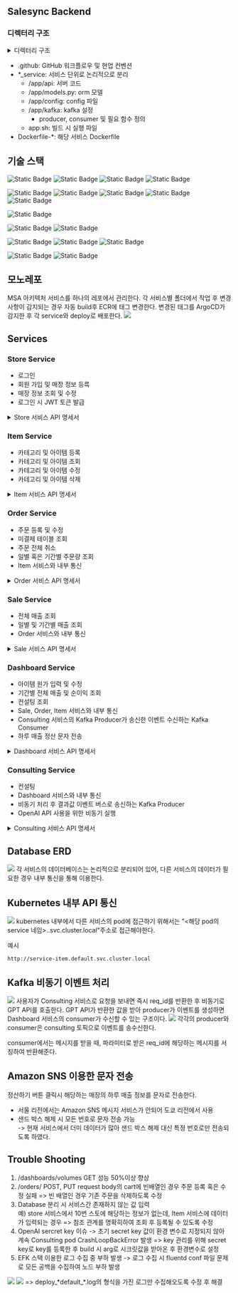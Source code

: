 ## Salesync Backend
### 디렉터리 구조
<details>
<summary>디렉터리 구조</summary>
<div markdown="1">

```
📦backend
 ┣ 📂.github
 ┃ ┣ 📂ISSUE_TEMPLATE
 ┃ ┃ ┣ 📜✅-feature-request.md
 ┃ ┃ ┗ 📜🐞-bug-report.md
 ┃ ┣ 📂workflows
 ┃ ┃ ┣ 📜bff.yaml
 ┃ ┃ ┣ 📜consulting-service.yml
 ┃ ┃ ┣ 📜dash-service.yml
 ┃ ┃ ┣ 📜desc.txt
 ┃ ┃ ┣ 📜item-service.yml
 ┃ ┃ ┣ 📜models.yml
 ┃ ┃ ┣ 📜order-service.yml
 ┃ ┃ ┣ 📜sale-service.yml
 ┃ ┃ ┗ 📜store-service.yml
 ┃ ┣ 📜CODEOWNERS
 ┃ ┗ 📜PULL_REQUEST_TEMPLATE
 ┣ 📂bff
 ┃ ┣ 📂app
 ┃ ┃ ┣ 📂api
 ┃ ┃ ┃ ┣ 📜__init__.py
 ┃ ┃ ┃ ┣ 📜bff.py
 ┃ ┃ ┃ ┗ 📜main.py
 ┃ ┃ ┗ 📜__init__.py
 ┃ ┣ 📂config
 ┃ ┃ ┣ 📜__init__.py
 ┃ ┃ ┗ 📜development.py
 ┃ ┗ 📜requirements.txt
 ┣ 📂consulting_service
 ┃ ┣ 📂app
 ┃ ┃ ┣ 📂api
 ┃ ┃ ┃ ┣ 📜__init__.py
 ┃ ┃ ┃ ┣ 📜consulting.py
 ┃ ┃ ┃ ┗ 📜main.py
 ┃ ┃ ┣ 📂kafka
 ┃ ┃ ┃ ┣ 📜__init__.py
 ┃ ┃ ┃ ┣ 📜consumer.py
 ┃ ┃ ┃ ┗ 📜producer.py
 ┃ ┃ ┣ 📜__init__.py
 ┃ ┃ ┗ 📜models.py
 ┃ ┣ 📂config
 ┃ ┃ ┣ 📜__init__.py
 ┃ ┃ ┗ 📜development.py
 ┃ ┣ 📜__init__.py
 ┃ ┣ 📜app.sh
 ┃ ┗ 📜requirements.txt
 ┣ 📂dashboard_service
 ┃ ┣ 📂app
 ┃ ┃ ┣ 📂api
 ┃ ┃ ┃ ┣ 📜__init__.py
 ┃ ┃ ┃ ┣ 📜dashboard.py
 ┃ ┃ ┃ ┗ 📜main.py
 ┃ ┃ ┣ 📂kafka
 ┃ ┃ ┃ ┣ 📜__init__.py
 ┃ ┃ ┃ ┣ 📜consumer.py
 ┃ ┃ ┃ ┗ 📜producer.py
 ┃ ┃ ┗ 📜__init__.py
 ┃ ┣ 📂config
 ┃ ┃ ┣ 📜__init__.py
 ┃ ┃ ┗ 📜development.py
 ┃ ┣ 📜__init__.py
 ┃ ┗ 📜requirements.txt
 ┣ 📂item_service
 ┃ ┣ 📂app
 ┃ ┃ ┣ 📂api
 ┃ ┃ ┃ ┣ 📜__init__.py
 ┃ ┃ ┃ ┣ 📜categories.py
 ┃ ┃ ┃ ┣ 📜items.py
 ┃ ┃ ┃ ┗ 📜main.py
 ┃ ┃ ┣ 📜__init__.py
 ┃ ┃ ┗ 📜models.py
 ┃ ┣ 📂config
 ┃ ┃ ┣ 📜__init__.py
 ┃ ┃ ┣ 📜development.py
 ┃ ┃ ┗ 📜production.py
 ┃ ┣ 📜__init__.py
 ┃ ┣ 📜app.sh
 ┃ ┗ 📜requirements.txt
 ┣ 📂order_service
 ┃ ┣ 📂app
 ┃ ┃ ┣ 📂api
 ┃ ┃ ┃ ┣ 📜__init__.py
 ┃ ┃ ┃ ┣ 📜main.py
 ┃ ┃ ┃ ┗ 📜orders.py
 ┃ ┃ ┣ 📜__init__.py
 ┃ ┃ ┗ 📜models.py
 ┃ ┣ 📂config
 ┃ ┃ ┣ 📜__init__.py
 ┃ ┃ ┣ 📜development.py
 ┃ ┃ ┗ 📜production.py
 ┃ ┣ 📜__init__.py
 ┃ ┣ 📜app.sh
 ┃ ┗ 📜requirements.txt
 ┣ 📂sale_service
 ┃ ┣ 📂app
 ┃ ┃ ┣ 📂api
 ┃ ┃ ┃ ┣ 📜__init__.py
 ┃ ┃ ┃ ┣ 📜main.py
 ┃ ┃ ┃ ┗ 📜sales.py
 ┃ ┃ ┣ 📜__init__.py
 ┃ ┃ ┗ 📜models.py
 ┃ ┣ 📂config
 ┃ ┃ ┣ 📜__init__.py
 ┃ ┃ ┣ 📜development.py
 ┃ ┃ ┗ 📜production.py
 ┃ ┣ 📜__init__.py
 ┃ ┣ 📜app.sh
 ┃ ┗ 📜requirements.txt
 ┣ 📂store_service
 ┃ ┣ 📂app
 ┃ ┃ ┣ 📂api
 ┃ ┃ ┃ ┣ 📜__init__.py
 ┃ ┃ ┃ ┣ 📜main.py
 ┃ ┃ ┃ ┗ 📜stores.py
 ┃ ┃ ┣ 📜__init__.py
 ┃ ┃ ┗ 📜models.py
 ┃ ┣ 📂config
 ┃ ┃ ┣ 📜__init__.py
 ┃ ┃ ┣ 📜development.py
 ┃ ┃ ┗ 📜production.py
 ┃ ┣ 📂test
 ┃ ┃ ┣ 📜fixtures.py
 ┃ ┃ ┣ 📜hook.py
 ┃ ┃ ┗ 📜test_api.py
 ┃ ┣ 📜__init__.py
 ┃ ┣ 📜app.sh
 ┃ ┗ 📜requirements.txt
 ┣ 📜.gitignore
 ┣ 📜Dockerfile-bff
 ┣ 📜Dockerfile-consulting
 ┣ 📜Dockerfile-dash
 ┣ 📜Dockerfile-item
 ┣ 📜Dockerfile-order
 ┣ 📜Dockerfile-sale
 ┣ 📜Dockerfile-store
 ┣ 📜README.md
 ┗ 📜__init__.py
```

</details>

- .github: GitHub 워크플로우 및 현업 컨벤션
- *_service: 서비스 단위로 논리적으로 분리
    - /app/api: 서버 코드
    - /app/models.py: orm 모델
    - /app/config: config 파일
    - /app/kafka: kafka 설정
        - producer, consumer 및 필요 함수 정의
    - app.sh: 빌드 시 실행 파일
- Dockerfile-*: 해당 서비스 Dockerfile

## 기술 스택
![Static Badge](https://img.shields.io/badge/flask-%23000000?style=flat&logo=flask&logoColor=white)
![Static Badge](https://img.shields.io/badge/SQLAlchemy-%23D71F00?style=flat&logo=sqlalchemy&logoColor=white)
![Static Badge](https://img.shields.io/badge/PostgreSQL-%234169E1?style=flat&logo=postgresql&logoColor=white)
![Static Badge](https://img.shields.io/badge/Apache%20Kafka-%23231F20?style=flat&logo=apachekafka&logoColor=white)

![Static Badge](https://img.shields.io/badge/Docker-%232496ED?style=flat&logo=docker&logoColor=white)
![Static Badge](https://img.shields.io/badge/Amazon%20RDS-%23527FFF?style=flat&logo=amazonrds&logoColor=white)
![Static Badge](https://img.shields.io/badge/Amazon%20EKS-%23FF9900?style=flat&logo=amazoneks&logoColor=white)
![Static Badge](https://img.shields.io/badge/Amazon%20DynamoDB-%234053D6?style=flat&logo=amazondynamodb&logoColor=white)
![Static Badge](https://img.shields.io/badge/Amazon%20S3-%23569A31?style=flat&logo=amazons3&logoColor=white)

![Static Badge](https://img.shields.io/badge/Terraform-%23844FBA?style=flat&logo=terraform&logoColor=white)

![Static Badge](https://img.shields.io/badge/GitHub%20Actions-%232088FF?style=flat&logo=githubactions&logoColor=white)
![Static Badge](https://img.shields.io/badge/ArgoCD-%23EF7B4D?style=flat&logo=argo&logoColor=white)

![Static Badge](https://img.shields.io/badge/Elasticsearch-%23005571?style=flat&logo=elasticsearch&logoColor=white)
![Static Badge](https://img.shields.io/badge/Fluentd-%230E83C8?style=flat&logo=fluentd&logoColor=white)
![Static Badge](https://img.shields.io/badge/Kibana-%23005571?style=flat&logo=kibana&logoColor=white)

![Static Badge](https://img.shields.io/badge/Prometheus-%23E6522C?style=flat&logo=prometheus&logoColor=white)
![Static Badge](https://img.shields.io/badge/Grafana-%23F46800?style=flat&logo=grafana&logoColor=white)

## 모노레포
MSA 아키텍처 서비스를 하나의 레포에서 관리한다.
각 서비스별 폴더에서 작업 후 변경 사항이 감지되는 경우 자동 build후 ECR에 태그 변경한다. 변경된 태그를 ArgoCD가 감지한 후 각 service와 deploy로 배포한다.
<img src="sources/argocd.png">

## Services
### Store Service

- 로그인
- 회원 가입 및 매장 정보 등륵
- 매장 정보 조회 및 수정
- 로그인 시 JWT 토큰 발급

<details>
<summary> Store 서비스 API 명세서</summary>
<div markdown="1">
    <img src="sources/store.png">
</div>
</details>

### Item Service
- 카테고리 및 아이템 등록
- 카테고리 및 아이템 조회
- 카테고리 및 아이템 수정
- 카테고리 및 아이템 삭제

<details>
<summary> Item 서비스 API 명세서</summary>
<div markdown="1">
    <img src="sources/item.png">
</div>
</details>

### Order Service
- 주문 등록 및 수정
- 미결제 테이블 조회
- 주문 전체 취소
- 일별 혹은 기간별 주문량 조회
- Item 서비스와 내부 통신

<details>
<summary> Order 서비스 API 명세서</summary>
<div markdown="1">
    <img src="sources/order.png">
</div>
</details>

### Sale Service
- 전체 매출 조회
- 일별 및 기간별 매출 조회
- Order 서비스와 내부 통신

<details>
<summary> Sale 서비스 API 명세서</summary>
<div markdown="1">
    <img src="sources/sale.png">
</div>
</details>

### Dashboard Service
- 아이템 원가 입력 및 수정
- 기간별 전체 매출 및 순이익 조회
- 컨설팅 조회
- Sale, Order, Item 서비스와 내부 통신
- Consulting 서비스의 Kafka Producer가 송신한 이벤트 수신하는 Kafka Consumer
- 하루 매출 정산 문자 전송

<details>
<summary> Dashboard 서비스 API 명세서</summary>
<div markdown="1">
    <img src="sources/dashboard.png">
</div>
</details>

### Consulting Service
- 컨설팅
- Dashboard 서비스와 내부 통신
- 비동기 처리 후 결과값 이벤트 버스로 송신하는 Kafka Producer
- OpenAI API 사용을 위한 비동기 실행

<details>
<summary> Consulting 서비스 API 명세서</summary>
<div markdown="1">
    <img src="sources/consulting.png">
</div>
</details>

## Database ERD
<img src="sources/salesyncdb.png">
각 서비스의 데이터베이스는 논리적으로 분리되어 있어, 다른 서비스의 데이터가 필요한 경우 내부 통신을 통해 이용한다.

## Kubernetes 내부 API 통신
<img src="sources/kubernetes_pods.png">
kubernetes 내부에서 다른 서비스의 pod에 접근하기 위해서는 "<해당 pod의 service 네임>.<namespace>.svc.cluster.local"주소로 접근해야한다.

예시
```
http://service-item.default.svc.cluster.local
```

## Kafka 비동기 이벤트 처리
<img src="sources/Kafka.png">
사용자가 Consulting 서비스로 요청을 보내면 즉시 req_id를 반환한 후 비동기로 GPT API를 호출한다. GPT API가 반환한 값을 받아 producer가 이벤트를 생성하면 Dashboard 서비스의 consumer가 수신할 수 있는 구조이다.
<img src="sources/kafka2.png">
각각의 producer와 consumer은 consulting 토픽으로 이벤트를 송수신한다.

consumer에서는 메시지를 받을 때, 파라미터로 받은 req_id에 해당하는 메시지를 서칭하여 반환해준다.

## Amazon SNS 이용한 문자 전송
정산하기 버튼 클릭시 해당하는 매장의 하루 매출 정보를 문자로 전송한다.
- 서울 리전에서는 Amazon SNS 메시지 서비스가 안되어 도쿄 리전에서 사용
- 샌드 박스 해제 시 모든 번호로 문자 전송 가능<br>
    -> 현재 서비스에서 더미 데이터가 많아 샌드 박스 해제 대신 특정 번호로만 전송되도록 하였다.

## Trouble Shooting
1. /dashboards/volumes GET 성능 50%이상 향상
2. /orders/ POST, PUT request body의 cart에 빈배열인 경우 주문 등록 혹은 수정 실패
=> 빈 배열인 경우 기존 주문을 삭제하도록 수정
3. Database 분리 시 서비스간 존재하지 않는 값 입력<br>
예) store 서비스에서 10번 스토에 해당하는 정보가 없는데, Item 서비스에 데이터가 입력되는 경우
=> 참조 관계를 명확히하여 조회 후 등록될 수 있도록 수정 
4. OpenAI sercret key 이슈
-> 초기 secret key 값이 환경 변수로 지정되지 않아 계속 Consulting pod CrashLoopBackError 발생
=> key 관리를 위해 secret key로 key를 등록한 후 build 시 arg로 시크릿값을 받아온 후 환경변수로 설정
5. EFK 스택 이용한 로그 수집 중 부하 발생
-> 로그 수집 시 fluentd conf 파일 문제로 모든 공백을 수집하여 노드 부하 발생
<img src="sources/efk부하1.png">
<img src="sources/efk 부하2.png">
=> deploy_*default_*.log의 형식을 가진 로그만 수집해오도록 수정 후 해결